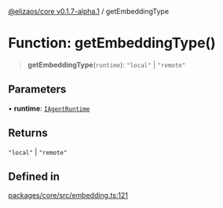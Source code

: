 [@elizaos/core v0.1.7-alpha.1](../index.md) / getEmbeddingType

# Function: getEmbeddingType()

> **getEmbeddingType**(`runtime`): `"local"` \| `"remote"`

## Parameters

• **runtime**: [`IAgentRuntime`](../interfaces/IAgentRuntime.md)

## Returns

`"local"` \| `"remote"`

## Defined in

[packages/core/src/embedding.ts:121](https://github.com/elizaOS/eliza/blob/main/packages/core/src/embedding.ts#L121)
